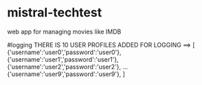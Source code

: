 # mistral-techtest
web app for managing movies like IMDB 

#logging 
THERE IS 10 USER PROFILES ADDED FOR LOGGING ==>
[
{'username':'user0','password':'user0'},
{'username':'user1','password':'user1'},
{'username':'user2','password':'user2'},
              ...
{'username':'user9','password':'user9'},
]
 
